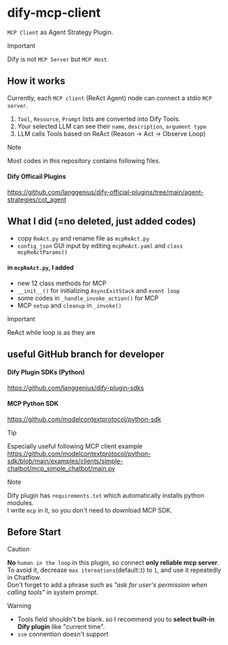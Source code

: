 # dify-mcp-client
`MCP Client` as Agent Strategy Plugin.
> [!IMPORTANT]
> Dify is not `MCP Server` but `MCP Host`. 

## How it works
Currently, each `MCP client` (ReAct Agent) node can connect a stdio `MCP server`.
1.  `Tool`, `Resource`, `Prompt` lists are converted into Dify Tools.
2.   Your selected LLM can see their `name`, `description`, `argument type`
3.   LLM calls Tools based on ReAct (Reason -> Act -> Observe Loop)

> [!NOTE]
> Most codes in this repository contains following files.
> #### Dify Officail Plugins
> https://github.com/langgenius/dify-official-plugins/tree/main/agent-strategies/cot_agent

## What I did (=no deleted, just added codes)
- copy `ReAct.py` and rename file as `mcpReAct.py`
- `config_json` GUI input by editing `mcpReAct.yaml` and `class mcpReActParams()` 

#### in `mcpReAct.py`, I added
- new 12 class methods for MCP 
- `__init__()` for initializing `AsyncExitStack` and `event loop`
- some codes in `_handle_invoke_action()` for MCP 
- MCP `setup` and `cleanup` in `_invoke()`
> [!IMPORTANT]
> ReAct while loop is as they are


## useful GitHub branch for developer

#### Dify Plugin SDKs (Python)
https://github.com/langgenius/dify-plugin-sdks

#### MCP Python SDK
https://github.com/modelcontextprotocol/python-sdk
<br>

> [!TIP]
> Especially useful following MCP client example<br>
> https://github.com/modelcontextprotocol/python-sdk/blob/main/examples/clients/simple-chatbot/mcp_simple_chatbot/main.py<br>

> [!NOTE]
> Dify plugin has `requirements.txt` which automatically installs python modules.<br>
> I write `mcp` in it, so you don't need to download MCP SDK.

## Before Start
> [!CAUTION]
> **No** `human in the loop` in this plugin, so connect **only reliable mcp server**.<br>
> To avoid it, decrease `max itereations`(default:`3`) to `1`, and use it repeatedly in Chatflow.<br>
> Don't forget to add a phrase such as *"ask for user's permission when calling tools"* in system prompt.

> [!WARNING]
> - Tools field shouldn't be blank. so I recommend you to **select built-in Dify plugin** like "current time".
> - `sse` connention doesn't support
